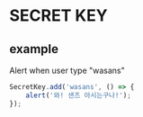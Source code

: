 # SECRET KEY
## example
Alert when user type "wasans"
```js
SecretKey.add('wasans', () => {
    alert('와! 샌즈 아시는구나!');
});
```